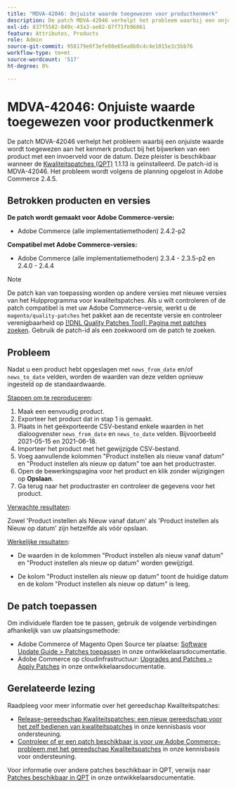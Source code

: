 ```yaml
---
title: "MDVA-42046: Onjuiste waarde toegewezen voor productkenmerk"
description: De patch MDVA-42046 verhelpt het probleem waarbij een onjuiste waarde wordt toegewezen aan het kenmerk product bij het bijwerken van een product met een invoerveld voor de datum. Deze patch is beschikbaar wanneer [Quality Patches Tool (QPT)] (/help/announcements/adobe-commerce-announcements/magento-quality-patches-released-new-tool-to-self-serve-quality-patches.md) 1.1.13 is geïnstalleerd. De patch-id is MDVA-42046. Het probleem wordt volgens de planning opgelost in Adobe Commerce 2.4.5.
exl-id: 837f5582-849c-43a3-ae02-87f71fb96061
feature: Attributes, Products
role: Admin
source-git-commit: 958179e0f3efe08e65ea8b0c4c4e1015e3c5bb76
workflow-type: tm+mt
source-wordcount: '517'
ht-degree: 0%

---
```


# MDVA-42046: Onjuiste waarde toegewezen voor productkenmerk

De patch MDVA-42046 verhelpt het probleem waarbij een onjuiste waarde wordt toegewezen aan het kenmerk product bij het bijwerken van een product met een invoerveld voor de datum. Deze pleister is beschikbaar wanneer de [Kwaliteitspatches (QPT)](/help/announcements/adobe-commerce-announcements/magento-quality-patches-released-new-tool-to-self-serve-quality-patches.md) 1.1.13 is geïnstalleerd. De patch-id is MDVA-42046. Het probleem wordt volgens de planning opgelost in Adobe Commerce 2.4.5.

## Betrokken producten en versies

**De patch wordt gemaakt voor Adobe Commerce-versie:**

* Adobe Commerce (alle implementatiemethoden) 2.4.2-p2

**Compatibel met Adobe Commerce-versies:**

* Adobe Commerce (alle implementatiemethoden) 2.3.4 - 2.3.5-p2 en 2.4.0 - 2.4.4

>[!NOTE]
>
>De patch kan van toepassing worden op andere versies met nieuwe versies van het Hulpprogramma voor kwaliteitspatches. Als u wilt controleren of de patch compatibel is met uw Adobe Commerce-versie, werkt u de `magento/quality-patches` het pakket aan de recentste versie en controleer verenigbaarheid op [[!DNL Quality Patches Tool]: Pagina met patches zoeken](https://devdocs.magento.com/quality-patches/tool.html#patch-grid). Gebruik de patch-id als een zoekwoord om de patch te zoeken.

## Probleem

Nadat u een product hebt opgeslagen met `news_from_date` en/of `news_to_date` velden, worden de waarden van deze velden opnieuw ingesteld op de standaardwaarde.

<u>Stappen om te reproduceren</u>:

1. Maak een eenvoudig product.
1. Exporteer het product dat in stap 1 is gemaakt.
1. Plaats in het geëxporteerde CSV-bestand enkele waarden in het dialoogvenster `news_from_date` en `news_to_date` velden. Bijvoorbeeld 2021-05-15 en 2021-06-18.
1. Importeer het product met het gewijzigde CSV-bestand.
1. Voeg aanvullende kolommen &quot;Product instellen als nieuw vanaf datum&quot; en &quot;Product instellen als nieuw op datum&quot; toe aan het productraster.
1. Open de bewerkingspagina voor het product en klik zonder wijzigingen op **Opslaan**.
1. Ga terug naar het productraster en controleer de gegevens voor het product.

<u>Verwachte resultaten</u>:

Zowel &#39;Product instellen als Nieuw vanaf datum&#39; als &#39;Product instellen als Nieuw op datum&#39; zijn hetzelfde als vóór opslaan.

<u>Werkelijke resultaten</u>:

* De waarden in de kolommen &quot;Product instellen als nieuw vanaf datum&quot; en &quot;Product instellen als nieuw op datum&quot; worden gewijzigd.

* De kolom &quot;Product instellen als nieuw op datum&quot; toont de huidige datum en de kolom &quot;Product instellen als nieuw op datum&quot; is leeg.

## De patch toepassen

Om individuele flarden toe te passen, gebruik de volgende verbindingen afhankelijk van uw plaatsingsmethode:

* Adobe Commerce of Magento Open Source ter plaatse: [Software Update Guide > Patches toepassen](https://devdocs.magento.com/guides/v2.4/comp-mgr/patching/mqp.html) in onze ontwikkelaarsdocumentatie.
* Adobe Commerce op cloudinfrastructuur: [Upgrades and Patches > Apply Patches](https://devdocs.magento.com/cloud/project/project-patch.html) in onze ontwikkelaarsdocumentatie.

## Gerelateerde lezing

Raadpleeg voor meer informatie over het gereedschap Kwaliteitspatches:

* [Release-gereedschap Kwaliteitspatches: een nieuw gereedschap voor het zelf bedienen van kwaliteitspatches](/help/announcements/adobe-commerce-announcements/magento-quality-patches-released-new-tool-to-self-serve-quality-patches.md) in onze kennisbasis voor ondersteuning.
* [Controleer of er een patch beschikbaar is voor uw Adobe Commerce-probleem met het gereedschap Kwaliteitspatches](/help/support-tools/patches-available-in-qpt-tool/check-patch-for-magento-issue-with-magento-quality-patches.md) in onze kennisbasis voor ondersteuning.

Voor informatie over andere patches beschikbaar in QPT, verwijs naar [Patches beschikbaar in QPT](https://devdocs.magento.com/quality-patches/tool.html#patch-grid) in onze ontwikkelaarsdocumentatie.
